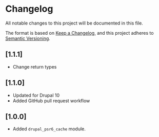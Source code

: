# Changelog

All notable changes to this project will be documented in this file.

The format is based on [Keep a Changelog](https://keepachangelog.com/en/1.0.0/),
and this project adheres to [Semantic
Versioning](https://semver.org/spec/v2.0.0.html).

## [1.1.1]

- Change return types

## [1.1.0]

- Updated for Drupal 10
- Added GitHub pull request workflow

## [1.0.0]

- Added `drupal_psr6_cache` module.
